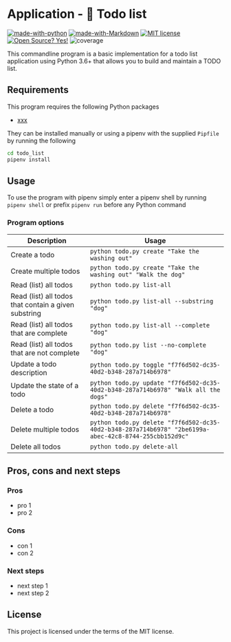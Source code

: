 # Application - 📝 Todo list

[![made-with-python](https://img.shields.io/badge/Made%20with-Python-1f425f.svg)](https://www.python.org/)
[![made-with-Markdown](https://img.shields.io/badge/Made%20with-Markdown-1f425f.svg)](http://commonmark.org)
[![MIT license](https://img.shields.io/badge/License-MIT-blue.svg)](https://lbesson.mit-license.org/)
[![Open Source? Yes!](https://badgen.net/badge/Open%20Source%20%3F/Yes%21/blue?icon=github)](https://github.com/ghandic/PyCap-TODO-CRUD)
![coverage](https://img.shields.io/badge/coverage-0%25-red)

This commandline program is a basic implementation for a todo list application using Python 3.6+ that allows you to build and maintain a TODO list.

## Requirements

This program requires the following Python packages

- [xxx](https://link.com/)

They can be installed manually or using a pipenv with the supplied `Pipfile` by running the following

```bash
cd todo_list
pipenv install
```

## Usage

To use the program with pipenv simply enter a pipenv shell by running `pipenv shell` or prefix `pipenv run` before any Python command

### Program options

| Description                                          | Usage                                                                                                 |
|------------------------------------------------------|-------------------------------------------------------------------------------------------------------|
| Create a todo                                        | `python todo.py create "Take the washing out"`                                                   |
| Create multiple todos                                | `python todo.py create "Take the washing out" "Walk the dog"`                                         |
| Read (list) all todos                                | `python todo.py list-all`                                                                             |
| Read (list) all todos that contain a given substring | `python todo.py list-all --substring "dog"`                                                           |
| Read (list) all todos that are complete              | `python todo.py list-all --complete "dog"`                                                            |
| Read (list) all todos that are not complete          | `python todo.py list --no-complete "dog"`                                                             |
| Update a todo description                            | `python todo.py toggle "f7f6d502-dc35-40d2-b348-287a714b6978"`                                        |
| Update the state of a todo                           | `python todo.py update "f7f6d502-dc35-40d2-b348-287a714b6978" "Walk all the dogs"`                    |
| Delete a todo                                        | `python todo.py delete "f7f6d502-dc35-40d2-b348-287a714b6978"`                                        |
| Delete multiple todos                                | `python todo.py delete "f7f6d502-dc35-40d2-b348-287a714b6978" "2be6199a-abec-42c8-8744-255cbb152d9c"` |
| Delete all todos                                     | `python todo.py delete-all`                                                                           |

## Pros, cons and next steps

### Pros

- pro 1
- pro 2

### Cons

- con 1
- con 2

### Next steps

- next step 1
- next step 2

## License

This project is licensed under the terms of the MIT license.
